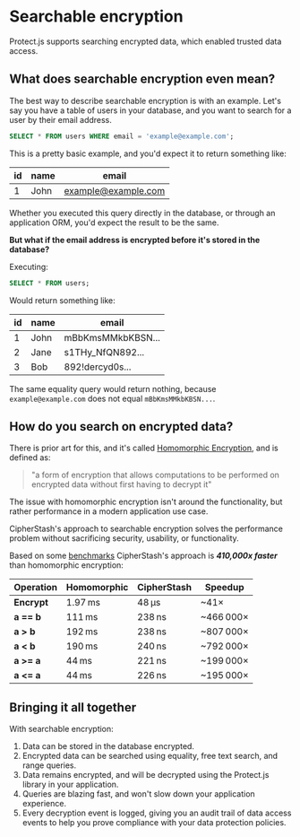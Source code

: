# Searchable encryption

Protect.js supports searching encrypted data, which enabled trusted data access.

## What does searchable encryption even mean? 

The best way to describe searchable encryption is with an example.
Let's say you have a table of users in your database, and you want to search for a user by their email address.

```sql
SELECT * FROM users WHERE email = 'example@example.com';
```

This is a pretty basic example, and you'd expect it to return something like:

| id | name | email |
| --- | --- | --- |
| 1 | John | example@example.com |

Whether you executed this query directly in the database, or through an application ORM, you'd expect the result to be the same.

**But what if the email address is encrypted before it's stored in the database?**

Executing:

```sql
SELECT * FROM users;
```

Would return something like:

| id | name | email |
| --- | --- | --- |
| 1 | John | mBbKmsMMkbKBSN...
| 2 | Jane | s1THy_NfQN892...
| 3 | Bob | 892!dercyd0s...

The same equality query would return nothing, because `example@example.com` does not equal `mBbKmsMMkbKBSN...`.

## How do you search on encrypted data?

There is prior art for this, and it's called [Homomorphic Encryption](https://en.wikipedia.org/wiki/Homomorphic_encryption), and is defined as:

> "a form of encryption that allows computations to be performed on encrypted data without first having to decrypt it"

The issue with homomorphic encryption isn't around the functionality, but rather performance in a modern application use case.

CipherStash's approach to searchable encryption solves the performance problem without sacrificing security, usability, or functionality.

Based on some [benchmarks](https://github.com/cipherstash/tfhe-ore-bench?tab=readme-ov-file#results) CipherStash's approach is ***410,000x faster*** than homomorphic encryption:

| Operation          | Homomorphic | CipherStash | Speedup |
|--------------------|----------------|---------------|-------------|
| **Encrypt**        | 1.97 ms        | 48 µs         | ~41×        |
| **a == b**         | 111 ms         | 238 ns        | ~466 000×    |
| **a > b**          | 192 ms         | 238 ns        | ~807 000×    |
| **a < b**          | 190 ms         | 240 ns        | ~792 000×    |
| **a >= a**         | 44 ms          | 221 ns        | ~199 000×    |
| **a <= a**         | 44 ms          | 226 ns        | ~195 000×    |

## Bringing it all together

With searchable encryption:

1. Data can be stored in the database encrypted.
2. Encrypted data can be searched using equality, free text search, and range queries.
3. Data remains encrypted, and will be decrypted using the Protect.js library in your application.
4. Queries are blazing fast, and won't slow down your application experience.
5. Every decryption event is logged, giving you an audit trail of data access events to help you prove compliance with your data protection policies.